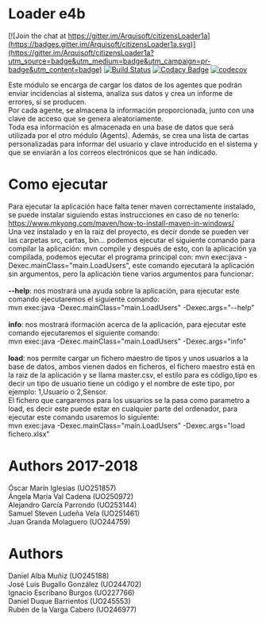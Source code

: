 # Loader e4b

[![Join the chat at https://gitter.im/Arquisoft/citizensLoader1a](https://badges.gitter.im/Arquisoft/citizensLoader1a.svg)](https://gitter.im/Arquisoft/citizensLoader1a?utm_source=badge&utm_medium=badge&utm_campaign=pr-badge&utm_content=badge)
[![Build Status](https://travis-ci.org/Arquisoft/citizensLoader1a.svg?branch=master)](https://travis-ci.org/Arquisoft/citizensLoader1a)
[![Codacy Badge](https://api.codacy.com/project/badge/Grade/e680327c40a44a6b8378a8171066e341)](https://www.codacy.com/app/jelabra/citizensLoader1a?utm_source=github.com&utm_medium=referral&utm_content=Arquisoft/citizensLoader1a&utm_campaign=badger)
[![codecov](https://codecov.io/gh/Arquisoft/citizensLoader1a/branch/master/graph/badge.svg)](https://codecov.io/gh/Arquisoft/citizensLoader1a)

Este módulo se encarga de cargar los datos de los agentes que podrán enviar incidencias al sistema, analiza sus datos y crea un informe de errores, si se producen. <br>
Por cada agente, se almacena la información proporcionada, junto con una clave de acceso que se genera
aleatoriamente. <br>
Toda esa información es almacenada en una base de datos que será utilizada por el otro módulo (Agents).
Además, se crea una lista de cartas personalizadas para informar del usuario y clave introducido en el sistema y que se enviarán a los correos electrónicos que se han indicado. 

# Como ejecutar
Para ejecutar la aplicación hace falta tener maven correctamente instalado, se puede instalar siguiendo estas instrucciones en caso de no tenerlo: https://www.mkyong.com/maven/how-to-install-maven-in-windows/ <br>
Una vez instalado y en la raiz del proyecto, es decir donde se pueden ver las carpetas src, cartas, bin... podemos ejecutar el siguiente comando para compilar la aplicación: mvn compile y después de esto, con la aplicación ya compilada, podemos ejecutar el programa principal con: mvn exec:java -Dexec.mainClass="main.LoadUsers", este comando ejecutará la aplicación sin argumentos, pero la aplicación tiene varios argumentos para funcionar:<br>
<br>
<b>--help</b>: nos mostrará una ayuda sobre la aplicación, para ejecutar este comando ejecutaremos el siguiente comando:<br>
mvn exec:java -Dexec.mainClass="main.LoadUsers" -Dexec.args="--help"<br>
<br>
<b>info</b>: nos mostrará iformación acerca de la aplicación, para ejecutar este comando ejecutaremos el siguiente comando:<br>
mvn exec:java -Dexec.mainClass="main.LoadUsers" -Dexec.args="info"<br>
<br>
<b>load</b>: nos permite cargar un fichero maestro de tipos y unos usuarios a la base de datos, ambos vienen dados en ficheros, el fichero maestro está en la raiz de la aplicación y se llama master.csv, el estilo para es código,tipo es decir un tipo de usuario tiene un código y el nombre de este tipo, por ejemplo: 1,Usuario o 2,Sensor.<br>
El fichero que cargaremos para los usuarios se la pasa como parametro a load, es decir este puede estar en cualquier parte del ordenador, para ejecutar este comando usaremos lo siguiente:<br>
mvn exec:java -Dexec.mainClass="main.LoadUsers" -Dexec.args="load fichero.xlsx"

# Authors 2017-2018  
Óscar Marín Iglesias (UO251857)<br>
Ángela María Val Cadena (UO250972)<br>
Alejandro García Parrondo (UO253144)<br>
Samuel Steven Ludeña Vela (UO251461)<br>
Juan Granda Molaguero (UO244759)<br>

# Authors
Daniel Alba Muñiz (UO245188)<br>
José Luis Bugallo González (UO244702)<br>
Ignacio Escribano Burgos (UO227766)<br>
Daniel Duque Barrientos (UO245553)<br>
Rubén de la Varga Cabero (UO246977)<br>
